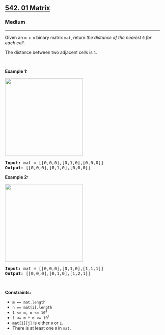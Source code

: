 <h2><a href="https://leetcode.com/problems/01-matrix/">542. 01 Matrix</a></h2><h3>Medium</h3><hr><div style="user-select: auto;"><p style="user-select: auto;">Given an <code style="user-select: auto;">m x n</code> binary matrix <code style="user-select: auto;">mat</code>, return <em style="user-select: auto;">the distance of the nearest </em><code style="user-select: auto;">0</code><em style="user-select: auto;"> for each cell</em>.</p>

<p style="user-select: auto;">The distance between two adjacent cells is <code style="user-select: auto;">1</code>.</p>

<p style="user-select: auto;">&nbsp;</p>
<p style="user-select: auto;"><strong style="user-select: auto;">Example 1:</strong></p>
<img alt="" src="https://assets.leetcode.com/uploads/2021/04/24/01-1-grid.jpg" style="width: 253px; height: 253px; user-select: auto;">
<pre style="position: relative; user-select: auto;"><strong style="user-select: auto;">Input:</strong> mat = [[0,0,0],[0,1,0],[0,0,0]]
<strong style="user-select: auto;">Output:</strong> [[0,0,0],[0,1,0],[0,0,0]]
<div class="open_grepper_editor" title="Edit &amp; Save To Grepper" style="user-select: auto;"></div></pre>

<p style="user-select: auto;"><strong style="user-select: auto;">Example 2:</strong></p>
<img alt="" src="https://assets.leetcode.com/uploads/2021/04/24/01-2-grid.jpg" style="width: 253px; height: 253px; user-select: auto;">
<pre style="position: relative; user-select: auto;"><strong style="user-select: auto;">Input:</strong> mat = [[0,0,0],[0,1,0],[1,1,1]]
<strong style="user-select: auto;">Output:</strong> [[0,0,0],[0,1,0],[1,2,1]]
<div class="open_grepper_editor" title="Edit &amp; Save To Grepper" style="user-select: auto;"></div></pre>

<p style="user-select: auto;">&nbsp;</p>
<p style="user-select: auto;"><strong style="user-select: auto;">Constraints:</strong></p>

<ul style="user-select: auto;">
	<li style="user-select: auto;"><code style="user-select: auto;">m == mat.length</code></li>
	<li style="user-select: auto;"><code style="user-select: auto;">n == mat[i].length</code></li>
	<li style="user-select: auto;"><code style="user-select: auto;">1 &lt;= m, n &lt;= 10<sup style="user-select: auto;">4</sup></code></li>
	<li style="user-select: auto;"><code style="user-select: auto;">1 &lt;= m * n &lt;= 10<sup style="user-select: auto;">4</sup></code></li>
	<li style="user-select: auto;"><code style="user-select: auto;">mat[i][j]</code> is either <code style="user-select: auto;">0</code> or <code style="user-select: auto;">1</code>.</li>
	<li style="user-select: auto;">There is at least one <code style="user-select: auto;">0</code> in <code style="user-select: auto;">mat</code>.</li>
</ul>
</div>